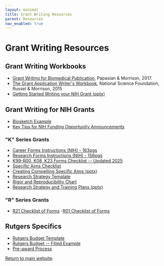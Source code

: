 ```yaml
---
layout: minimal
title: Grant Writing Resources
parent: Resources
nav_enabled: true
---
```


# Grant Writing Resources

## Grant Writing Workbooks
- [Grant Writing for Biomedical Publication](https://rutgers.box.com/s/sl2sdyuj00mjpwi9an5fhs51pvtda3re), Papasian & Morrison, 2017. 
- [The Grant Application Writer's Workbook](https://rutgers.box.com/s/pkhwb685mpqb994frxwu0v0les4vib1g), National Science Foundation, Russel & Morrison, 2015
- [Getting Started Writing your NIH Grant (pptx)](https://rutgers.box.com/s/3qnpy4r81hyi2tnfaxi84fia1p6brrv2)

## Grant Writing for NIH Grants
- [Biosketch Example](https://rutgers.box.com/s/5enzkm3d0dlj0wmy5gpzuo1p8hdyyypy)
- [Key Tips for NIH Funding Opportunity Announcements](https://rutgers.box.com/s/nvx3ecap9wepe2m8k9lax5cjjmp3kpp5)

### "K" Series Grants 
- [Career Forms Instructions (NIH) - 163pgs](https://rutgers.box.com/s/kror33ax9zplw4mrcyqytrc83u64ze3a)
- [Research Forms Instructions (NIH) - 156pgs](https://rutgers.box.com/s/hnm3xkt6no5mbgl2nnjsnh2t8ffgegoh)
- [K99-R00, K08, K23 Forms Checklist -- Updated 2025](https://rutgers.box.com/s/sjrx6hi34ysjo4l32b0tgvp169ma9u5m)
- [Specific Aims Checklist](https://rutgers.box.com/s/cc19acgoovg9iuy04uar05bmzimwiweb)
- [Creating Compelling Specific Aims (pptx)](https://rutgers.box.com/s/j1p6jrkal19knm83pa59yu3yp2ktkgff)
- [Research Strategy Template](https://rutgers.box.com/s/o15itxd6e9kfo6wa1yzf3rkhc3wx55rs)
- [Rigor and Reproducibility Chart](https://rutgers.box.com/s/purbqkyits3mno05qas10bufitwftkqs)
- [Research Strategy and Training Plans (pptx)](https://rutgers.box.com/s/2olucmhoatm93yrtxr25s16v8dpgf34n)

### "R" Series Grants
- [R21 Checklist of Forms](https://rutgers.box.com/s/08gwcqjlfli9z33j6sqwfiztv90eb5za)
-[R01 Checklist of Forms](https://rutgers.box.com/s/nzt40bnz3scz4tqh07wwxk146ev6sx8e) 

## Rutgers Specifics
- [Rutgers Budget Template](https://rutgers.box.com/s/e0x1qj7t5s5v2zdjhz89ohpkuy7rka49)
- [Rutgers Budget -- Filled Example](https://rutgers.box.com/s/ji8qjz9wghr3mjdx8uz88l3pl8ckojp8)
- [Pre-award Process](https://rutgers.box.com/s/vnj6sqely9pferl0x3zg3dk1ktz55d7s)

[Return to main website]({{site.baseurl}}/).
